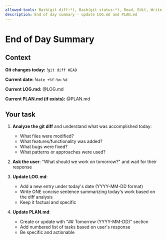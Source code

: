 ```yaml
---
allowed-tools: Bash(git diff:*), Bash(git status:*), Read, Edit, Write
description: End of day summary - update LOG.md and PLAN.md
---
```


# End of Day Summary

## Context

**Git changes today:**
!`git diff HEAD`

**Current date:** !`date +%Y-%m-%d`

**Current LOG.md:** @LOG.md

**Current PLAN.md (if exists):** @PLAN.md

## Your task

1. **Analyze the git diff** and understand what was accomplished today:
   - What files were modified?
   - What features/functionality was added?
   - What bugs were fixed?
   - What patterns or approaches were used?

2. **Ask the user**: "What should we work on tomorrow?" and wait for their response

3. **Update LOG.md**:
   - Add a new entry under today's date (YYYY-MM-DD format)
   - Write ONE concise sentence summarizing today's work based on the diff analysis
   - Keep it factual and specific

4. **Update PLAN.md**:
   - Create or update with "## Tomorrow (YYYY-MM-DD)" section
   - Add numbered list of tasks based on user's response
   - Be specific and actionable
